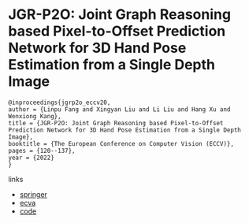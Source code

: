 # JGR-P2O: Joint Graph Reasoning based Pixel-to-Offset Prediction Network for 3D Hand Pose Estimation from a Single Depth Image

```
@inproceedings{jgrp2o_eccv20,
author = {Linpu Fang and Xingyan Liu and Li Liu and Hang Xu and Wenxiong Kang},
title = {JGR-P2O: Joint Graph Reasoning based Pixel-to-Offset Prediction Network for 3D Hand Pose Estimation from a Single Depth Image},
booktitle = {The European Conference on Computer Vision (ECCV)},
pages = {120--137},
year = {2022}
}
```

links
- [springer](https://link.springer.com/chapter/10.1007/978-3-030-58589-1_39
)
- [ecva](https://www.ecva.net/papers/eccv_2020/papers_ECCV/html/4860_ECCV_2020_paper.php)
- [code](https://github.com/fanglinpu/JGR-P2O)
